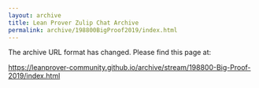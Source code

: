 ```yaml
---
layout: archive
title: Lean Prover Zulip Chat Archive
permalink: archive/198800BigProof2019/index.html
---
```


The archive URL format has changed. Please find this page at:

<https://leanprover-community.github.io/archive/stream/198800-Big-Proof-2019/index.html>